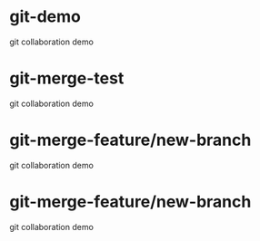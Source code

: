 # git-demo
git collaboration demo

# git-merge-test
git collaboration demo


# git-merge-feature/new-branch
git collaboration demo

# git-merge-feature/new-branch
git collaboration demo
